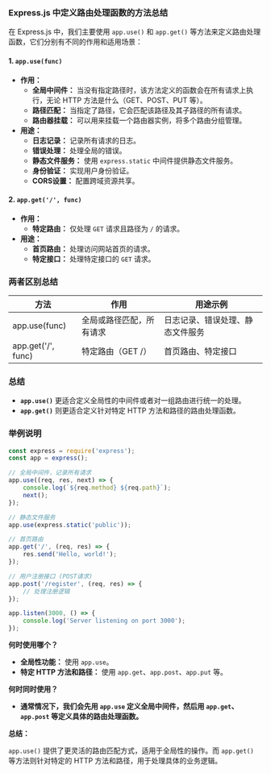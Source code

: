 ### Express.js 中定义路由处理函数的方法总结

在 Express.js 中，我们主要使用 `app.use()` 和 `app.get()` 等方法来定义路由处理函数，它们分别有不同的作用和适用场景：

#### 1. `app.use(func)`

- **作用：**
    - **全局中间件：** 当没有指定路径时，该方法定义的函数会在所有请求上执行，无论 HTTP 方法是什么（GET、POST、PUT 等）。
    - **路径匹配：** 当指定了路径，它会匹配该路径及其子路径的所有请求。
    - **路由器挂载：** 可以用来挂载一个路由器实例，将多个路由分组管理。
- **用途：**
    - **日志记录：** 记录所有请求的日志。
    - **错误处理：** 处理全局的错误。
    - **静态文件服务：** 使用 `express.static` 中间件提供静态文件服务。
    - **身份验证：** 实现用户身份验证。
    - **CORS设置：** 配置跨域资源共享。

#### 2. `app.get('/', func)`

- **作用：**
    - **特定路由：** 仅处理 `GET` 请求且路径为 `/` 的请求。
- **用途：**
    - **首页路由：** 处理访问网站首页的请求。
    - **特定接口：** 处理特定接口的 `GET` 请求。

### 两者区别总结

|方法|作用|用途示例|
|---|---|---|
|app.use(func)|全局或路径匹配，所有请求|日志记录、错误处理、静态文件服务|
|app.get('/', func)|特定路由（GET /）|首页路由、特定接口|

### 总结

- **`app.use()`** 更适合定义全局性的中间件或者对一组路由进行统一的处理。
- **`app.get()`** 则更适合定义针对特定 HTTP 方法和路径的路由处理函数。

### 举例说明

```JavaScript
const express = require('express');
const app = express();

// 全局中间件，记录所有请求
app.use((req, res, next) => {
    console.log(`${req.method} ${req.path}`);
    next();
});

// 静态文件服务
app.use(express.static('public'));

// 首页路由
app.get('/', (req, res) => {
    res.send('Hello, world!');
});

// 用户注册接口 (POST请求)
app.post('/register', (req, res) => {
    // 处理注册逻辑
});

app.listen(3000, () => {
    console.log('Server listening on port 3000');
});
```

**何时使用哪个？**

- **全局性功能：** 使用 `app.use`。
- **特定 HTTP 方法和路径：** 使用 `app.get`、`app.post`、`app.put` 等。

**何时同时使用？**

- **通常情况下，我们会先用 `app.use` 定义全局中间件，然后用 `app.get`、`app.post` 等定义具体的路由处理函数。**

**总结：**

`app.use()` 提供了更灵活的路由匹配方式，适用于全局性的操作。而 `app.get()` 等方法则针对特定的 HTTP 方法和路径，用于处理具体的业务逻辑。
